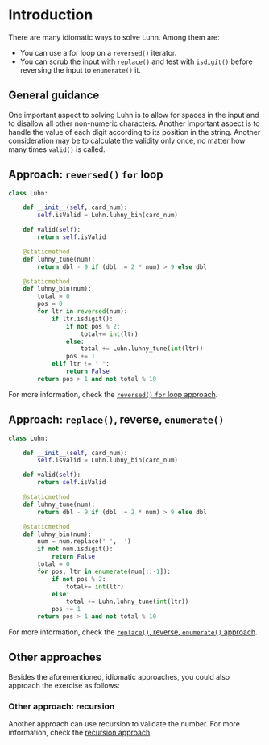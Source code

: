 # Introduction

There are many idiomatic ways to solve Luhn.
Among them are:
- You can use a for loop on a `reversed()` iterator.
- You can scrub the input with `replace()` and test with `isdigit()` before reversing the input to `enumerate()` it.

## General guidance

One important aspect to solving Luhn is to allow for spaces in the input and to disallow all other non-numeric characters.
Another important aspect is to handle the value of each digit according to its position in the string.
Another consideration may be to calculate the validity only once, no matter how many times `valid()` is called.

## Approach: `reversed()` `for` loop

```python
class Luhn:

    def __init__(self, card_num):
        self.isValid = Luhn.luhny_bin(card_num)

    def valid(self):
        return self.isValid

    @staticmethod
    def luhny_tune(num):
        return dbl - 9 if (dbl := 2 * num) > 9 else dbl

    @staticmethod
    def luhny_bin(num):
        total = 0
        pos = 0
        for ltr in reversed(num):
            if ltr.isdigit():
                if not pos % 2:
                    total+= int(ltr)
                else:
                    total += Luhn.luhny_tune(int(ltr))
                pos += 1
            elif ltr != " ":
                return False
        return pos > 1 and not total % 10

```

For more information, check the [`reversed()` `for` loop approach][approach-reversed-for].

## Approach: `replace()`, reverse, `enumerate()`

```python
class Luhn:

    def __init__(self, card_num):
        self.isValid = Luhn.luhny_bin(card_num)

    def valid(self):
        return self.isValid

    @staticmethod
    def luhny_tune(num):
        return dbl - 9 if (dbl := 2 * num) > 9 else dbl

    @staticmethod
    def luhny_bin(num):
        num = num.replace(' ', '')
        if not num.isdigit():
            return False
        total = 0
        for pos, ltr in enumerate(num[::-1]):
            if not pos % 2:
                total+= int(ltr)
            else:
                total += Luhn.luhny_tune(int(ltr))
            pos += 1
        return pos > 1 and not total % 10

```

For more information, check the [`replace()`, reverse, `enumerate()` approach][approach-replace-reverse-enumerate].

## Other approaches

Besides the aforementioned, idiomatic approaches, you could also approach the exercise as follows:

### Other approach: recursion

Another approach can use recursion to validate the number.
For more information, check the [recursion approach][approach-recursion].

[approach-reversed-for]:  https://exercism.org/tracks/python/exercises/luhn/approaches/reversed-for
[approach-replace-reverse-enumerate]: https://exercism.org/tracks/python/exercises/luhn/approaches/replace-reverse-enumerate
[approach-recursion]: https://exercism.org/tracks/python/exercises/luhn/approaches/recursion
